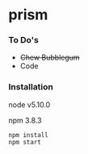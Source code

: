 # prism

### To Do's

- ~~Chew Bubblegum~~
- Code

### Installation

node v5.10.0

npm 3.8.3

```
npm install
npm start
```
